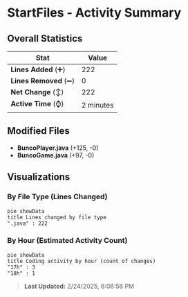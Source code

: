 # StartFiles - Activity Summary 

## Overall Statistics

| Stat                   | Value                                                             |
| ---------------------- | ----------------------------------------------------------------- |
| **Lines Added** (➕)   | 222                                          |
| **Lines Removed** (➖) | 0                                        |
| **Net Change** (↕)    | 222                |
| **Active Time** (⌚)   | 2 minutes |


## Modified Files
- **BuncoPlayer.java** (+125, -0)
- **BuncoGame.java** (+97, -0)

## Visualizations

### By File Type (Lines Changed)

```mermaid
pie showData
title Lines changed by file type
".java" : 222
```

### By Hour (Estimated Activity Count)

```mermaid
pie showData
title Coding activity by hour (count of changes)
"17h" : 3
"18h" : 1
```


> **Last Updated:** 2/24/2025, 6:06:56 PM